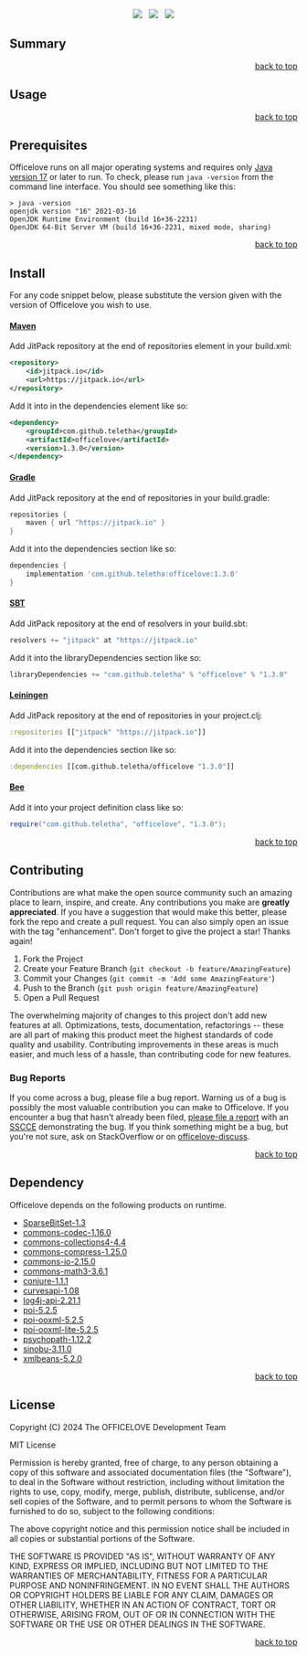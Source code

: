 <p align="center">
    <a href="https://docs.oracle.com/en/java/javase/17/"><img src="https://img.shields.io/badge/Java-Release%2017-green"/></a>
    <span>&nbsp;</span>
    <a href="https://jitpack.io/#teletha/officelove"><img src="https://img.shields.io/jitpack/v/github/teletha/officelove?label=Repository&color=green"></a>
    <span>&nbsp;</span>
    <a href="https://teletha.github.io/officelove"><img src="https://img.shields.io/website.svg?down_color=red&down_message=CLOSE&label=Official%20Site&up_color=green&up_message=OPEN&url=https%3A%2F%2Fteletha.github.io%2Fofficelove"></a>
</p>


## Summary

<p align="right"><a href="#top">back to top</a></p>


## Usage

<p align="right"><a href="#top">back to top</a></p>


## Prerequisites
Officelove runs on all major operating systems and requires only [Java version 17](https://docs.oracle.com/en/java/javase/17/) or later to run.
To check, please run `java -version` from the command line interface. You should see something like this:
```
> java -version
openjdk version "16" 2021-03-16
OpenJDK Runtime Environment (build 16+36-2231)
OpenJDK 64-Bit Server VM (build 16+36-2231, mixed mode, sharing)
```
<p align="right"><a href="#top">back to top</a></p>

## Install
For any code snippet below, please substitute the version given with the version of Officelove you wish to use.
#### [Maven](https://maven.apache.org/)
Add JitPack repository at the end of repositories element in your build.xml:
```xml
<repository>
    <id>jitpack.io</id>
    <url>https://jitpack.io</url>
</repository>
```
Add it into in the dependencies element like so:
```xml
<dependency>
    <groupId>com.github.teletha</groupId>
    <artifactId>officelove</artifactId>
    <version>1.3.0</version>
</dependency>
```
#### [Gradle](https://gradle.org/)
Add JitPack repository at the end of repositories in your build.gradle:
```gradle
repositories {
    maven { url "https://jitpack.io" }
}
```
Add it into the dependencies section like so:
```gradle
dependencies {
    implementation 'com.github.teletha:officelove:1.3.0'
}
```
#### [SBT](https://www.scala-sbt.org/)
Add JitPack repository at the end of resolvers in your build.sbt:
```scala
resolvers += "jitpack" at "https://jitpack.io"
```
Add it into the libraryDependencies section like so:
```scala
libraryDependencies += "com.github.teletha" % "officelove" % "1.3.0"
```
#### [Leiningen](https://leiningen.org/)
Add JitPack repository at the end of repositories in your project.clj:
```clj
:repositories [["jitpack" "https://jitpack.io"]]
```
Add it into the dependencies section like so:
```clj
:dependencies [[com.github.teletha/officelove "1.3.0"]]
```
#### [Bee](https://teletha.github.io/bee)
Add it into your project definition class like so:
```java
require("com.github.teletha", "officelove", "1.3.0");
```
<p align="right"><a href="#top">back to top</a></p>


## Contributing
Contributions are what make the open source community such an amazing place to learn, inspire, and create. Any contributions you make are **greatly appreciated**.
If you have a suggestion that would make this better, please fork the repo and create a pull request. You can also simply open an issue with the tag "enhancement".
Don't forget to give the project a star! Thanks again!

1. Fork the Project
2. Create your Feature Branch (`git checkout -b feature/AmazingFeature`)
3. Commit your Changes (`git commit -m 'Add some AmazingFeature'`)
4. Push to the Branch (`git push origin feature/AmazingFeature`)
5. Open a Pull Request

The overwhelming majority of changes to this project don't add new features at all. Optimizations, tests, documentation, refactorings -- these are all part of making this product meet the highest standards of code quality and usability.
Contributing improvements in these areas is much easier, and much less of a hassle, than contributing code for new features.

### Bug Reports
If you come across a bug, please file a bug report. Warning us of a bug is possibly the most valuable contribution you can make to Officelove.
If you encounter a bug that hasn't already been filed, [please file a report](https://github.com/teletha/officelove/issues/new) with an [SSCCE](http://sscce.org/) demonstrating the bug.
If you think something might be a bug, but you're not sure, ask on StackOverflow or on [officelove-discuss](https://github.com/teletha/officelove/discussions).
<p align="right"><a href="#top">back to top</a></p>


## Dependency
Officelove depends on the following products on runtime.
* [SparseBitSet-1.3](https://mvnrepository.com/artifact/com.zaxxer/SparseBitSet/1.3)
* [commons-codec-1.16.0](https://mvnrepository.com/artifact/commons-codec/commons-codec/1.16.0)
* [commons-collections4-4.4](https://mvnrepository.com/artifact/org.apache.commons/commons-collections4/4.4)
* [commons-compress-1.25.0](https://mvnrepository.com/artifact/org.apache.commons/commons-compress/1.25.0)
* [commons-io-2.15.0](https://mvnrepository.com/artifact/commons-io/commons-io/2.15.0)
* [commons-math3-3.6.1](https://mvnrepository.com/artifact/org.apache.commons/commons-math3/3.6.1)
* [conjure-1.1.1](https://mvnrepository.com/artifact/com.github.teletha/conjure/1.1.1)
* [curvesapi-1.08](https://mvnrepository.com/artifact/com.github.virtuald/curvesapi/1.08)
* [log4j-api-2.21.1](https://mvnrepository.com/artifact/org.apache.logging.log4j/log4j-api/2.21.1)
* [poi-5.2.5](https://mvnrepository.com/artifact/org.apache.poi/poi/5.2.5)
* [poi-ooxml-5.2.5](https://mvnrepository.com/artifact/org.apache.poi/poi-ooxml/5.2.5)
* [poi-ooxml-lite-5.2.5](https://mvnrepository.com/artifact/org.apache.poi/poi-ooxml-lite/5.2.5)
* [psychopath-1.12.2](https://mvnrepository.com/artifact/com.github.teletha/psychopath/1.12.2)
* [sinobu-3.11.0](https://mvnrepository.com/artifact/com.github.teletha/sinobu/3.11.0)
* [xmlbeans-5.2.0](https://mvnrepository.com/artifact/org.apache.xmlbeans/xmlbeans/5.2.0)
<p align="right"><a href="#top">back to top</a></p>


## License
Copyright (C) 2024 The OFFICELOVE Development Team

MIT License

Permission is hereby granted, free of charge, to any person obtaining a copy
of this software and associated documentation files (the "Software"), to deal
in the Software without restriction, including without limitation the rights
to use, copy, modify, merge, publish, distribute, sublicense, and/or sell
copies of the Software, and to permit persons to whom the Software is
furnished to do so, subject to the following conditions:

The above copyright notice and this permission notice shall be included in all
copies or substantial portions of the Software.

THE SOFTWARE IS PROVIDED "AS IS", WITHOUT WARRANTY OF ANY KIND, EXPRESS OR
IMPLIED, INCLUDING BUT NOT LIMITED TO THE WARRANTIES OF MERCHANTABILITY,
FITNESS FOR A PARTICULAR PURPOSE AND NONINFRINGEMENT. IN NO EVENT SHALL THE
AUTHORS OR COPYRIGHT HOLDERS BE LIABLE FOR ANY CLAIM, DAMAGES OR OTHER
LIABILITY, WHETHER IN AN ACTION OF CONTRACT, TORT OR OTHERWISE, ARISING FROM,
OUT OF OR IN CONNECTION WITH THE SOFTWARE OR THE USE OR OTHER DEALINGS IN THE
SOFTWARE.
<p align="right"><a href="#top">back to top</a></p>